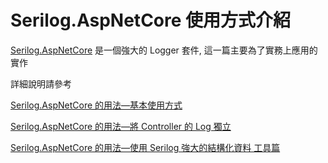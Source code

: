 # Serilog.AspNetCore 使用方式介紹
[Serilog.AspNetCore](https://github.com/serilog/serilog-aspnetcore "Serilog.AspNetCore") 是一個強大的 Logger 套件, 這一篇主要為了實務上應用的實作

詳細說明請參考

[Serilog.AspNetCore 的用法—基本使用方式](https://www.dotblogs.com.tw/nethawk/2024/02/14/Serilog-AspNetCore-1 "Serilog.AspNetCore 的用法—基本使用方式")

[Serilog.AspNetCore 的用法—將 Controller 的 Log 獨立](https://www.dotblogs.com.tw/nethawk/2024/02/14/Serilog-AspNetCore-2 "Serilog.AspNetCore 的用法—將 Controller 的 Log 獨立")

[Serilog.AspNetCore 的用法—使用 Serilog 強大的結構化資料 工具篇](https://www.dotblogs.com.tw/nethawk/2024/02/14/Serilog-AspNetCore-3 "Serilog.AspNetCore 的用法—使用 Serilog 強大的結構化資料 工具篇")